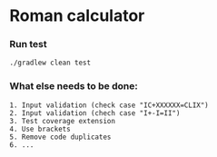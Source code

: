 # Roman calculator

### Run test

```sh
./gradlew clean test
```

### What else needs to be done:

    1. Input validation (check case "IC+XXXXXX=CLIX")
    2. Input validation (chech case "I+-I=II")
    3. Test coverage extension
    4. Use brackets
    5. Remove code duplicates
    6. ...